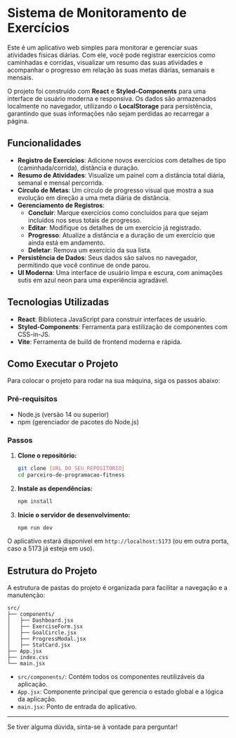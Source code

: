 # Sistema de Monitoramento de Exercícios

Este é um aplicativo web simples para monitorar e gerenciar suas atividades físicas diárias. Com ele, você pode registrar exercícios como caminhadas e corridas, visualizar um resumo das suas atividades e acompanhar o progresso em relação às suas metas diárias, semanais e mensais.

O projeto foi construído com **React** e **Styled-Components** para uma interface de usuário moderna e responsiva. Os dados são armazenados localmente no navegador, utilizando o **LocalStorage** para persistência, garantindo que suas informações não sejam perdidas ao recarregar a página.

## Funcionalidades

- **Registro de Exercícios**: Adicione novos exercícios com detalhes de tipo (caminhada/corrida), distância e duração.
- **Resumo de Atividades**: Visualize um painel com a distância total diária, semanal e mensal percorrida.
- **Círculo de Metas**: Um círculo de progresso visual que mostra a sua evolução em direção a uma meta diária de distância.
- **Gerenciamento de Registros**:
  - **Concluir**: Marque exercícios como concluídos para que sejam incluídos nos seus totais de progresso.
  - **Editar**: Modifique os detalhes de um exercício já registrado.
  - **Progresso**: Atualize a distância e a duração de um exercício que ainda está em andamento.
  - **Deletar**: Remova um exercício da sua lista.
- **Persistência de Dados**: Seus dados são salvos no navegador, permitindo que você continue de onde parou.
- **UI Moderna**: Uma interface de usuário limpa e escura, com animações sutis em azul neon para uma experiência agradável.

## Tecnologias Utilizadas

- **React**: Biblioteca JavaScript para construir interfaces de usuário.
- **Styled-Components**: Ferramenta para estilização de componentes com CSS-in-JS.
- **Vite**: Ferramenta de build de frontend moderna e rápida.

## Como Executar o Projeto

Para colocar o projeto para rodar na sua máquina, siga os passos abaixo:

### Pré-requisitos
- Node.js (versão 14 ou superior)
- npm (gerenciador de pacotes do Node.js)

### Passos
1.  **Clone o repositório:**
    ```bash
    git clone [URL_DO_SEU_REPOSITORIO]
    cd parceiro-de-programacao-fitness
    ```

2.  **Instale as dependências:**
    ```bash
    npm install
    ```

3.  **Inicie o servidor de desenvolvimento:**
    ```bash
    npm run dev
    ```

O aplicativo estará disponível em `http://localhost:5173` (ou em outra porta, caso a 5173 já esteja em uso).

## Estrutura do Projeto

A estrutura de pastas do projeto é organizada para facilitar a navegação e a manutenção:

```
src/
├── components/
│   ├── Dashboard.jsx
│   ├── ExerciseForm.jsx
│   ├── GoalCircle.jsx
│   ├── ProgressModal.jsx
│   ├── StatCard.jsx
├── App.jsx
├── index.css
└── main.jsx
```

- `src/components/`: Contém todos os componentes reutilizáveis da aplicação.
- `App.jsx`: Componente principal que gerencia o estado global e a lógica da aplicação.
- `main.jsx`: Ponto de entrada do aplicativo.

---
Se tiver alguma dúvida, sinta-se à vontade para perguntar!